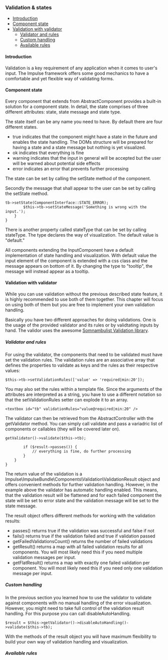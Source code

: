 <h3 class="doc-title">Validation & states</h3>

- [Introduction](#introduction)
- [Component state](#component-state)
- [Validation with validator](#validation)
    - [Validator and rules](#validator-and-rules)
    - [Custom handling](#custom-handling)
    - [Available rules](#available-rules)

<h4><a id="introduction">Introduction</a></h4>
Validation is a key requirement of any application when it comes to user's input. The Impulse framework offers some good mechanics to have a comfortable and yet flexible way of validating forms. 

<h4><a id="component-state">Component state</a></h4>

Every component that extends from <span class="code-hint">AbstractComponent</span> provides a built-in solution for a component state. In detail, the state comprises of three different attributes: state, state message and state type.

The state itself can be any name you need to have. By default there are four different states. 

<ul class="contentList">
  <li><span class="code-hint">true</span> indicates that the component might have a state in the future and enables the state handling. The DOMs structure will be prepared for having a state and a state message but nothing is yet visualized.</li> 
  <li><span class="code-hint">ok</span> indicates that everything is fine</li>
  <li><span class="code-hint">warning</span> indicates that the input in general will be accepted but the user will be warned about potential side effects</li>
  <li><span class="code-hint">error</span> indicates an error that prevents further processing</li>
</ul>

The state can be set by calling the <span class="code-hint">setState</span> method of the component.

Secondly the message that shall appear to the user can be set by calling the <span class="code-hint">setState</span> method.

<pre class="imp-code code-white language-php">
<code class="language-php"><?php
namespace App\Controller;

use Impulse\ImpulseBundle\Controller\AbstractController;
use Impulse\ImpulseBundle\UI\Components\Textbox;
use Impulse\ImpulseBundle\UI\Components\ComponentInterface;
use Impulse\ImpulseBundle\Execution\Events\Event;


class MyController extends AbstractController
{
    private ?Textbox $tb = null;
    
    public function afterCreate(Event $event): void
    {
        parent::afterCreate($event);
        $this->tb->setState(ComponentInterface::STATE_ERROR);
        $this->tb->setStateMessage('Something is wrong with the input.');
    }
}</code>
</pre>

There is another property called <span class="code-hint">stateType</span> that can be set by calling <span class="code-hint">stateType</span>. The type declares the way of visualization. The default value is "default."

All components extending the InputComponent have a default implementation of state handling and visualization. With default value the input element of the component is extended with a css class and the message appears on bottom of it. By changing the type to "tooltip", the message will instead appear as a tooltip.

<h4><a id="component-state">Validation with validator</a></h4>

While you can use validation without the previous described state feature, it is highly recommended to use both of them together. This chapter will focus on using both of them but you are free to implement your own validation handling. 

Basically you have two different approaches for doing validations. One is the usage of the provided validator and its rules or by validtating inputs by hand. The validor uses the awesome <a href="https://github.com/floriankraemer/validation" target="_blank">Somnambulist Validation library</a>.

<h5><a id="validator-and-rules">Validator and rules</a></h5>

For using the validator, the components that need to be validated must have set the validation rules. The validation rules are an associative array that defines the properties to validate as keys and the rules as their respective values:

<pre class="imp-code code-white language-php">
<code class="language-php">$this->tb->setValidationRules(['value' => 'required|min:20']);</code>
</pre>

You may also set the rules within a template file. Since the arguments of the attributes are interpreted as a string, you have to use a different notation so that the <span class="code-hint">setValidationRules</span> setter can explode it to an array.

<pre class="imp-code code-white language-twig">
<code class="language-twig">&lt;textbox id="tb" validationRules="value@required|min:20" /&gt;</code>
</pre>

The validator can then be retrieved from the <span class="code-hint">AbstractController</span> with the <span class="code-hint">getValidator</span> method. You can simply call <span class="code-hint">validate</span> and pass a variadric list of components or callables (they will be covered later on).

<pre class="imp-code code-white language-php">
<code class="language-php"><?php
namespace App\Controller;

use Impulse\ImpulseBundle\Controller\AbstractController;
use Impulse\ImpulseBundle\UI\Components\Textbox;
use Impulse\ImpulseBundle\Execution\Events\Event;

class MyController extends AbstractController
{
    private ?Textbox $tb = null;
    
    public function afterCreate(Event $event): void
    {
        parent::afterCreate($event);
        $result = $this->getValidator()->validate($this->tb);
        
        if ($result->passes()) {
            // everything is fine, do further processing 
        }
    }
}</code>
</pre>

The return value of the validation is a <span class="code-hint">Impulse\ImpulseBundle\Components\Validation\ValidationResult</span> object and offers convenient methods for further validation handling. However, in the example above the validator has automatic handling enabled. This means, that the validation result will be flattened and for each failed component the state will be set to error state and the validation message will be set to the state message.

The result object offers different methods for working with the validation results:

<ul class="contentList">
  <li><span class="code-hint">passes()</span> returns true if the validation was successful and false if not</li>
  <li><span class="code-hint">fails()</span> returns true if the validation failed and true if validation passed</li>
  <li><span class="code-hint">getFailedValidationsCount()</span> returns the number of failed validations</li>
  <li><span class="code-hint">getResult()</span> returns a map with all failed validation results for all components. You will most likely need this if you need multiple validation messages per input.</li>
  <li><span class="code-hint">getFlatResult()</span> returns a map with exactly one failed validation per component. You will most likely need this if you need only one validation message per input.</li>
</ul>

<h5><a id="custom-handling">Custom handling</a></h5>

In the previous section you learned how to use the validator to validate against components with no manual handling of the error visualization. However, you might need to take full control of the validation result handling. For this purpose you can call <span class="code-hint">disableAutoHandling</span>.

<pre class="code-white language-php">
<code class="imp-code language-php">$result = $this->getValidator()->disableAutoHandling()->validate($this->tb);</code>
</pre>

With the methods of the result object you will have maximum flexibility to build your own way of validation handling and visualization.

<h5><a id="available-rules">Available rules</a></h5>
